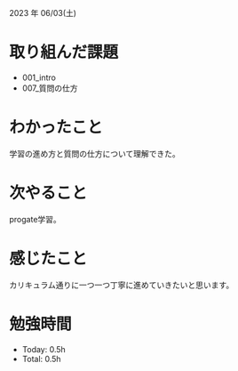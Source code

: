 2023 年 06/03(土)

# 取り組んだ課題
- 001_intro
- 007_質問の仕方
# わかったこと
学習の進め方と質問の仕方について理解できた。
# 次やること
progate学習。
# 感じたこと
カリキュラム通りに一つ一つ丁寧に進めていきたいと思います。
# 勉強時間
- Today: 0.5h
- Total: 0.5h
